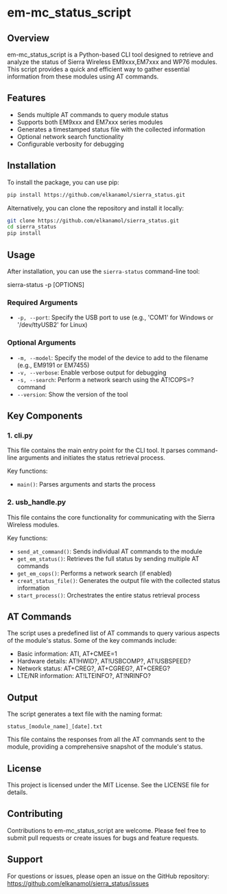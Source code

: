 # em-mc_status_script

## Overview

em-mc_status_script is a Python-based CLI tool designed to retrieve and analyze the status of Sierra Wireless EM9xxx,EM7xxx and WP76 modules. This script provides a quick and efficient way to gather essential information from these modules using AT commands.

## Features

- Sends multiple AT commands to query module status
- Supports both EM9xxx and EM7xxx series modules
- Generates a timestamped status file with the collected information
- Optional network search functionality
- Configurable verbosity for debugging

## Installation

To install the package, you can use pip:

```bash
pip install https://github.com/elkanamol/sierra_status.git
```

Alternatively, you can clone the repository and install it locally:

```bash
git clone https://github.com/elkanamol/sierra_status.git 
cd sierra_status 
pip install
```

## Usage

After installation, you can use the `sierra-status` command-line tool:

sierra-status -p [OPTIONS]

### Required Arguments

- `-p, --port`: Specify the USB port to use (e.g., 'COM1' for Windows or '/dev/ttyUSB2' for Linux)

### Optional Arguments

- `-m, --model`: Specify the model of the device to add to the filename (e.g., EM9191 or EM7455)
- `-v, --verbose`: Enable verbose output for debugging
- `-s, --search`: Perform a network search using the AT!COPS=? command
- `--version`: Show the version of the tool

## Key Components

### 1. cli.py

This file contains the main entry point for the CLI tool. It parses command-line arguments and initiates the status retrieval process.

Key functions:

- `main()`: Parses arguments and starts the process

### 2. usb_handle.py

This file contains the core functionality for communicating with the Sierra Wireless modules.

Key functions:

- `send_at_command()`: Sends individual AT commands to the module
- `get_em_status()`: Retrieves the full status by sending multiple AT commands
- `get_em_cops()`: Performs a network search (if enabled)
- `creat_status_file()`: Generates the output file with the collected status information
- `start_process()`: Orchestrates the entire status retrieval process

## AT Commands

The script uses a predefined list of AT commands to query various aspects of the module's status. Some of the key commands include:

- Basic information: ATI, AT+CMEE=1
- Hardware details: AT!HWID?, AT!USBCOMP?, AT!USBSPEED?
- Network status: AT+CREG?, AT+CGREG?, AT+CEREG?
- LTE/NR information: AT!LTEINFO?, AT!NRINFO?

## Output

The script generates a text file with the naming format:

`status_[module_name]_[date].txt`

This file contains the responses from all the AT commands sent to the module, providing a comprehensive snapshot of the module's status.

## License

This project is licensed under the MIT License. See the LICENSE file for details.

## Contributing

Contributions to em-mc_status_script are welcome. Please feel free to submit pull requests or create issues for bugs and feature requests.

## Support

For questions or issues, please open an issue on the GitHub repository: <https://github.com/elkanamol/sierra_status/issues>
